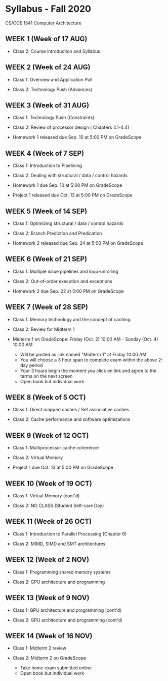 # Syllabus - Fall 2020
CS/COE 1541 Computer Architecture

## WEEK 1 (Week of 17 AUG)

* Class 2: Course introduction and Syllabus
  
## WEEK 2 (Week of 24 AUG)

* Class 1: Overview and Application Pull

* Class 2: Technology Push (Advances)

## WEEK 3 (Week of 31 AUG)
  
* Class 1: Technology Push (Constraints)

* Class 2: Review of processor design ( Chapters 4.1-4.4)
  
* Homework 1 released due Sep. 10 at 5:00 PM on GradeScope

## WEEK 4 (Week of 7 SEP)

* Class 1: Introduction to Pipelining

* Class 2: Dealing with structural / data / control hazards

* Homework 1 due Sep. 10 at 5:00 PM on GradeScope

* Project 1 released due Oct. 13 at 5:00 PM on GradeScope

## WEEK 5 (Week of 14 SEP)

* Class 1: Optimizing structural / data / control hazards

* Class 2: Branch Prediction and Predication

* Homework 2 released due Sep. 24 at 5:00 PM on GradeScope

## WEEK 6 (Week of 21 SEP)

* Class 1: Multiple issue pipelines and loop-unrolling

* Class 2: Out-of-order execution and exceptions

* Homework 2 due Sep. 22 at 5:00 PM on GradeScope

## WEEK 7 (Week of 28 SEP)

* Class 1: Memory technology and the concept of caching

* Class 2: Review for Midterm 1

* Midterm 1 on GradeScope: Friday (Oct. 2) 10:00 AM - Sunday (Oct. 4) 10:00 AM
  * Will be posted as link named "Midterm 1" at Friday 10:00 AM
  * You will choose a 3 hour span to complete exam within the above 2-day period
  * Your 3 hours begin the moment you click on link and agree to the terms on the next screen
  * Open book but individual work

## WEEK 8 (Week of 5 OCT)

* Class 1: Direct mapped caches / Set associative caches

* Class 2: Cache performance and software optimizations

## WEEK 9 (Week of 12 OCT)

* Class 1: Multiprocessor cache coherence

* Class 2: Virtual Memory

* Project 1 due Oct. 13 at 5:00 PM on GradeScope

## WEEK 10 (Week of 19 OCT)

* Class 1: Virtual Memory (cont'd)

* Class 2: NO CLASS (Student Self-care Day)

## WEEK 11 (Week of 26 OCT)

* Class 1: Introduction to Parallel Processing (Chapter 6)

* Class 2: MIMD, SIMD and SMT architectures

## WEEK 12 (Week of 2 NOV)

* Class 1: Programming shared memory systems

* Class 2: GPU architecture and programming

## WEEK 13 (Week of 9 NOV)

* Class 1: GPU architecture and programming (cont'd)

* Class 2: GPU architecture and programming (cont'd)

## WEEK 14 (Week of 16 NOV)

* Class 1: Midterm 2 review

* Class 2: Midterm 2 on GradeScope
  * Take home exam submitted online
  * Open book but individual work

